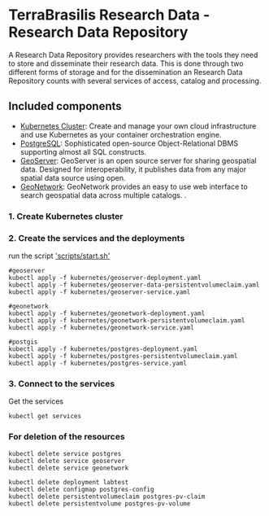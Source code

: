 # TerraBrasilis Research Data - Research Data Repository
A Research Data Repository provides researchers with the tools they need to store and disseminate their research data. This is done through two different forms of storage and for the dissemination an Research Data Repository counts with several services of access, catalog and processing. 

## Included components

* [Kubernetes Cluster](): Create and manage your own cloud infrastructure and use Kubernetes as your container orchestration engine.
* [PostgreSQL](): Sophisticated open-source Object-Relational DBMS supporting almost all SQL constructs.
* [GeoServer](): GeoServer is an open source server for sharing geospatial data. Designed for interoperability, it publishes data from any major spatial data source using open.
* [GeoNetwork](): GeoNetwork provides an easy to use web interface to search geospatial data across multiple catalogs. .

### 1. Create Kubernetes cluster


### 2. Create the services and the deployments

run the script ['scripts/start.sh'](scripts/start.sh)

```shell
#geoserver
kubectl apply -f kubernetes/geoserver-deployment.yaml
kubectl apply -f kubernetes/geoserver-data-persistentvolumeclaim.yaml
kubectl apply -f kubernetes/geoserver-service.yaml

#geonetwork
kubectl apply -f kubernetes/geonetwork-deployment.yaml
kubectl apply -f kubernetes/geonetwork-persistentvolumeclaim.yaml
kubectl apply -f kubernetes/geonetwork-service.yaml

#postgis
kubectl apply -f kubernetes/postgres-deployment.yaml
kubectl apply -f kubernetes/postgres-persistentvolumeclaim.yaml
kubectl apply -f kubernetes/postgres-service.yaml
```

### 3. Connect to the services

Get the services

```shell
kubectl get services
```

### For deletion of the resources

```shell
kubectl delete service postgres 
kubectl delete service geoserver 
kubectl delete service geonetwork 

kubectl delete deployment labtest
kubectl delete configmap postgres-config
kubectl delete persistentvolumeclaim postgres-pv-claim
kubectl delete persistentvolume postgres-pv-volume
```

